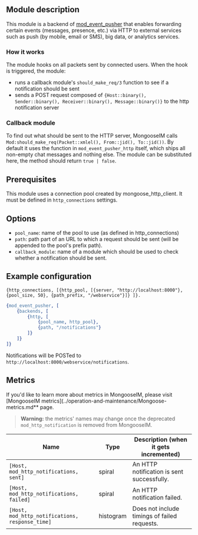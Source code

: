 ## Module description

This module is a backend of [mod_event_pusher] that enables forwarding certain events (messages, presence, etc.) via HTTP to external services such as push (by mobile, email or SMS), big data, or analytics services.

### How it works

The module hooks on all packets sent by connected users.
When the hook is triggered, the module:

* runs a callback module's `should_make_req/3` function to see if a notification should be sent
* sends a POST request composed of `{Host::binary(), Sender::binary(), Receiver::binary(), Message::binary()}` to the http notification server

### Callback module

To find out what should be sent to the HTTP server, MongooseIM calls `Mod:should_make_req(Packet::xmlel(), From::jid(), To::jid())`.
By default it uses the function in `mod_event_pusher_http` itself, which ships all non-empty chat messages and nothing else. The module can be substituted here, the method should return `true | false`.

## Prerequisites

This module uses a connection pool created by mongoose_http_client. It must be defined in `http_connections` settings.

## Options

* `pool_name`: name of the pool to use (as defined in http_connections)
* `path`: path part of an URL to which a request should be sent (will be appended to the pool's prefix path).
* `callback_module`: name of a module which should be used to check whether a notification should be sent.

## Example configuration

`{http_connections, [{http_pool, [{server, "http://localhost:8000"},
                             {pool_size, 50}, {path_prefix, "/webservice"}]}
                   ]}.`

```erlang
{mod_event_pusher, [
    {backends, [
        {http, [
            {pool_name, http_pool},
            {path, "/notifications"}
        ]}
    ]}
]}
```

Notifications will be POSTed to `http://localhost:8000/webservice/notifications`.

## Metrics

If you'd like to learn more about metrics in MongooseIM, please visit [MongooseIM metrics](../operation-and-maintenance/Mongoose-metrics.md** page.

> **Warning:** the metrics' names may change once the deprecated `mod_http_notification` is removed from MongooseIM.

| Name | Type | Description (when it gets incremented) |
| ---- | ---- | -------------------------------------- |
| `[Host, mod_http_notifications, sent]` | spiral | An HTTP notification is sent successfully. |
| `[Host, mod_http_notifications, failed]` | spiral | An HTTP notification failed. |
| `[Host, mod_http_notifications, response_time]` | histogram | Does not include timings of failed requests. |

[mod_event_pusher]: ./mod_event_pusher
